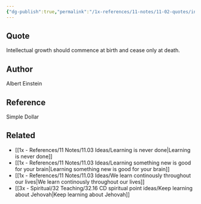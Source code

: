 ```yaml
---
{"dg-publish":true,"permalink":"/1x-references/11-notes/11-02-quotes/intellectual-growth-should-commence-at-birth-and-cease-only-at-death-albert-einstein/","title":"Intellectual growth should commence at birth and cease only at death - Albert Einstein","dgShowBacklinks":false}
---
```



## Quote
Intellectual growth should commence at birth and cease only at death.

## Author
Albert Einstein

## Reference
Simple Dollar

## Related
- [[1x - References/11 Notes/11.03 Ideas/Learning is never done\|Learning is never done]]
- [[1x - References/11 Notes/11.03 Ideas/Learning something new is good for your brain\|Learning something new is good for your brain]]
- [[1x - References/11 Notes/11.03 Ideas/We learn continously throughout our lives\|We learn continously throughout our lives]]
- [[3x - Spiritual/32 Teaching/32.16 CD spiritual point ideas/Keep learning about Jehovah\|Keep learning about Jehovah]]